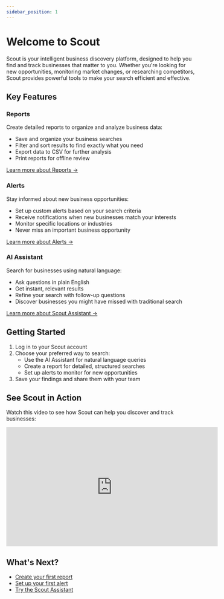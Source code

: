 ```yaml
---
sidebar_position: 1
---
```


# Welcome to Scout

Scout is your intelligent business discovery platform, designed to help you find and track businesses that matter to you. Whether you're looking for new opportunities, monitoring market changes, or researching competitors, Scout provides powerful tools to make your search efficient and effective.

## Key Features

### Reports
Create detailed reports to organize and analyze business data:
- Save and organize your business searches
- Filter and sort results to find exactly what you need
- Export data to CSV for further analysis
- Print reports for offline review

[Learn more about Reports →](reports/create-a-report.md)

### Alerts
Stay informed about new business opportunities:
- Set up custom alerts based on your search criteria
- Receive notifications when new businesses match your interests
- Monitor specific locations or industries
- Never miss an important business opportunity

[Learn more about Alerts →](alerts/create-alert.md)

### AI Assistant
Search for businesses using natural language:
- Ask questions in plain English
- Get instant, relevant results
- Refine your search with follow-up questions
- Discover businesses you might have missed with traditional search

[Learn more about Scout Assistant →](assistant/getting-started.md)

## Getting Started

1. Log in to your Scout account
2. Choose your preferred way to search:
   - Use the AI Assistant for natural language queries
   - Create a report for detailed, structured searches
   - Set up alerts to monitor for new opportunities
3. Save your findings and share them with your team

## See Scout in Action

Watch this video to see how Scout can help you discover and track businesses:

<iframe width="560" height="315" src="https://www.youtube.com/embed/B9Bl4vm_2v0" title="Scout Demo" frameborder="0" allow="accelerometer; autoplay; clipboard-write; encrypted-media; gyroscope; picture-in-picture" allowfullscreen></iframe>

## What's Next?

- [Create your first report](reports/create-a-report.md)
- [Set up your first alert](alerts/create-alert.md)
- [Try the Scout Assistant](assistant/getting-started.md)
